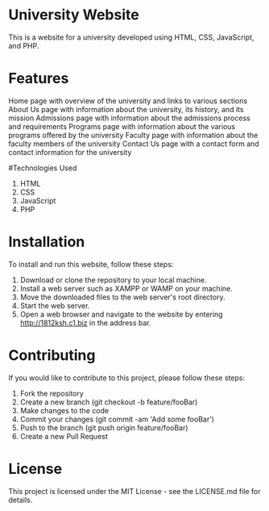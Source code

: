 # University Website
This is a website for a university developed using HTML, CSS, JavaScript, and PHP.

# Features
Home page with overview of the university and links to various sections
About Us page with information about the university, its history, and its mission
Admissions page with information about the admissions process and requirements
Programs page with information about the various programs offered by the university
Faculty page with information about the faculty members of the university
Contact Us page with a contact form and contact information for the university<BR>

#Technologies Used
1. HTML
2. CSS
3. JavaScript
4. PHP
# Installation

To install and run this website, follow these steps:
1. Download or clone the repository to your local machine.
2. Install a web server such as XAMPP or WAMP on your machine.
3. Move the downloaded files to the web server's root directory.
4. Start the web server.
5. Open a web browser and navigate to the website by entering http://1812ksh.c1.biz in the address bar.

# Contributing
If you would like to contribute to this project, please follow these steps:
1. Fork the repository
2. Create a new branch (git checkout -b feature/fooBar)
3. Make changes to the code
4. Commit your changes (git commit -am 'Add some fooBar')
5. Push to the branch (git push origin feature/fooBar)
6. Create a new Pull Request

# License
This project is licensed under the MIT License - see the LICENSE.md file for details.




